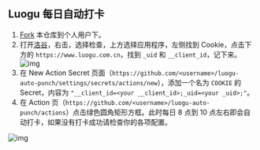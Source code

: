 ## Luogu 每日自动打卡

1. [Fork](https://github.com/xcx0902/luogu-auto-punch/fork) 本仓库到个人用户下。
2. 打开[洛谷](https://www.luogu.com.cn)，右击，选择检查，上方选择应用程序，左侧找到 Cookie，点击下方的 `https://www.luogu.com.cn`，找到 `_uid` 和 `__client_id`，记下来。
![img](https://user-images.githubusercontent.com/99001676/223611417-aba0e538-845e-436e-89b4-fdb4767ceaf7.png)
3. 在 New Action Secret 页面（`https://github.com/<username>/luogu-auto-punch/settings/secrets/actions/new`），添加一个名为 `COOKIE` 的 Secret，内容为 `"__client_id=<your __client_id>;_uid=<your _uid>;"`。
4. 在 Action 页（`https://github.com/<username>/luogu-auto-punch/actions`）点击绿色圆角矩形方框。此时每日 8 点到 10 点左右即会自动打卡，如果没有打卡成功请检查你的各项配置。

![img](https://user-images.githubusercontent.com/99001676/224011586-dd93b1c0-471a-45df-8734-d13c83ae5167.png)
